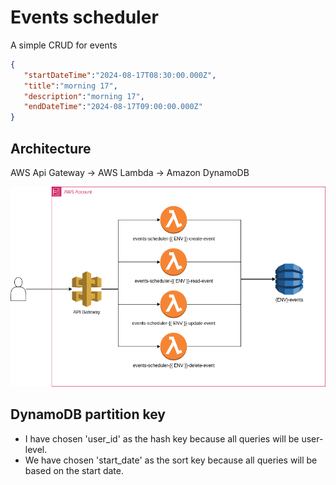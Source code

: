 # Events scheduler

A simple CRUD for events

```json
{
   "startDateTime":"2024-08-17T08:30:00.000Z",
   "title":"morning 17",
   "description":"morning 17",
   "endDateTime":"2024-08-17T09:00:00.000Z"
}
```

## Architecture

AWS Api Gateway -> AWS Lambda -> Amazon DynamoDB

![schemas](docs/serverless.png)

## DynamoDB partition key

- I have chosen 'user_id' as the hash key because all queries will be user-level.
- We have chosen 'start_date' as the sort key because all queries will be based on the start date.
